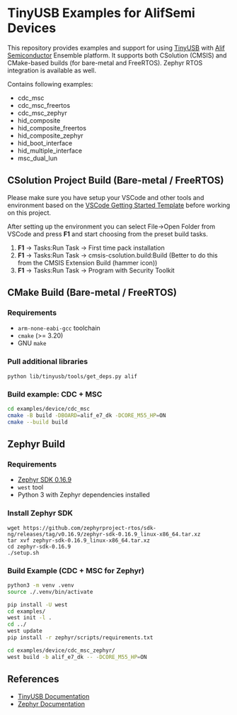 # TinyUSB Examples for AlifSemi Devices 

This repository provides examples and support for using [TinyUSB](https://github.com/hathach/tinyusb) with [Alif Semiconductor](https://www.alifsemi.com) Ensemble platform. It supports both CSolution (CMSIS) and CMake-based builds (for bare-metal and FreeRTOS). Zephyr RTOS integration is available as well.

Contains following examples:
* cdc_msc
* cdc_msc_freertos
* cdc_msc_zephyr
* hid_composite
* hid_composite_freertos
* hid_composite_zephyr
* hid_boot_interface
* hid_multiple_interface
* msc_dual_lun

## CSolution Project Build (Bare-metal / FreeRTOS)

Please make sure you have setup your VSCode and other tools and environment based on the [VSCode Getting Started Template](https://github.com/alifsemi/alif_vscode-template) before working on this project.

After setting up the environment you can select File&rarr;Open Folder from VSCode and press **F1** and start choosing from the preset build tasks.
1. **F1** &rarr; Tasks:Run Task &rarr; First time pack installation
2. **F1** &rarr; Tasks:Run Task &rarr; cmsis-csolution.build:Build (Better to do this from the CMSIS Extension Build (hammer icon))
3. **F1** &rarr; Tasks:Run Task &rarr; Program with Security Toolkit


## CMake Build (Bare-metal / FreeRTOS)

### Requirements

- `arm-none-eabi-gcc` toolchain
- `cmake` (>= 3.20)
- GNU `make`

### Pull additional libraries
`python lib/tinyusb/tools/get_deps.py alif`

### Build example: CDC + MSC

```bash
cd examples/device/cdc_msc
cmake -B build -DBOARD=alif_e7_dk -DCORE_M55_HP=ON
cmake --build build
```

## Zephyr Build

### Requirements

- [Zephyr SDK 0.16.9](https://github.com/zephyrproject-rtos/sdk-ng/releases/tag/v0.16.9)
- `west` tool
- Python 3 with Zephyr dependencies installed

### Install Zephyr SDK
```cd ~
wget https://github.com/zephyrproject-rtos/sdk-ng/releases/tag/v0.16.9/zephyr-sdk-0.16.9_linux-x86_64.tar.xz
tar xvf zephyr-sdk-0.16.9_linux-x86_64.tar.xz
cd zephyr-sdk-0.16.9
./setup.sh
```

### Build Example (CDC + MSC for Zephyr)

```bash
python3 -m venv .venv
source ./.venv/bin/activate

pip install -U west
cd examples/
west init -l .
cd ../
west update
pip install -r zephyr/scripts/requirements.txt

cd examples/device/cdc_msc_zephyr/
west build -b alif_e7_dk -- -DCORE_M55_HP=ON
```

## References

- [TinyUSB Documentation](https://docs.tinyusb.org)
- [Zephyr Documentation](https://docs.zephyrproject.org)
